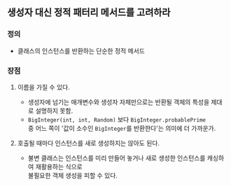 ## 생성자 대신 정적 패터리 메서드를 고려하라

### 정의
* 클래스의 인스턴스를 반환하는 단순한 정적 메서드

### 장점
1) 이름을 가질 수 있다.
    - 생성자에 넘기는 매개변수와 생성자 자체만으로는 반환될 객체의 특성을 제대로 설명하지 못함.
    - `BigInteger(int, int, Random)` 보다 `BigInteger.probablePrime`   
   중 어느 쪽이 '값이 소수인 `BigInteger`를 반환한다'는 의미에 더 가까운가.
   

2) 호출될 때마다 인스턴스를 새로 생성하지는 않아도 된다.
    - 불변 클래스는 인스턴스를 미리 만들어 놓거나 새로 생성한 인스턴스를 캐싱하여 재활용하는 식으로   
   불필요한 객체 생성을 피할 수 있다.